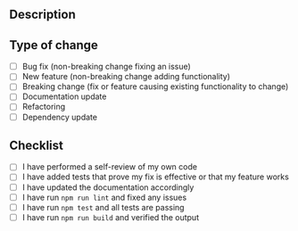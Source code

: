 ## Description

<!-- Please include a summary of the change and which issue it addresses. -->

## Type of change

- [ ] Bug fix (non-breaking change fixing an issue)
- [ ] New feature (non-breaking change adding functionality)
- [ ] Breaking change (fix or feature causing existing functionality to change)
- [ ] Documentation update
- [ ] Refactoring
- [ ] Dependency update

## Checklist

- [ ] I have performed a self-review of my own code
- [ ] I have added tests that prove my fix is effective or that my feature works
- [ ] I have updated the documentation accordingly
- [ ] I have run `npm run lint` and fixed any issues
- [ ] I have run `npm test` and all tests are passing
- [ ] I have run `npm run build` and verified the output 